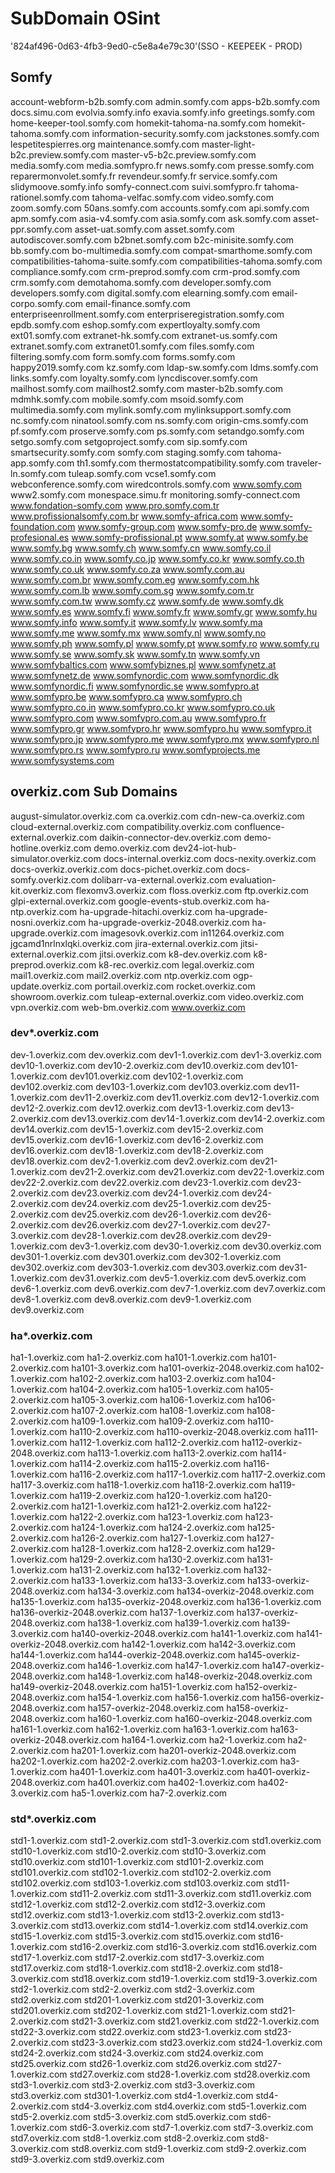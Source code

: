 # SubDomain OSint

'824af496-0d63-4fb3-9ed0-c5e8a4e79c30'(SSO - KEEPEEK - PROD)

## Somfy

account-webform-b2b.somfy.com
admin.somfy.com
apps-b2b.somfy.com
docs.simu.com
evolvia.somfy.info
exavia.somfy.info
greetings.somfy.com
home-keeper-tool.somfy.com
homekit-tahoma-na.somfy.com
homekit-tahoma.somfy.com
information-security.somfy.com
jackstones.somfy.com
lespetitespierres.org
maintenance.somfy.com
master-light-b2c.preview.somfy.com
master-v5-b2c.preview.somfy.com
media.somfy.com
media.somfypro.fr
news.somfy.com
presse.somfy.com
reparermonvolet.somfy.fr
revendeur.somfy.fr
service.somfy.com
slidymoove.somfy.info
somfy-connect.com
suivi.somfypro.fr
tahoma-rationel.somfy.com
tahoma-velfac.somfy.com
video.somfy.com
zoom.somfy.com
50ans.somfy.com
accounts.somfy.com
api.somfy.com
apm.somfy.com
asia-v4.somfy.com
asia.somfy.com
ask.somfy.com
asset-ppr.somfy.com
asset-uat.somfy.com
asset.somfy.com
autodiscover.somfy.com
b2bnet.somfy.com
b2c-minisite.somfy.com
bb.somfy.com
bo-multimedia.somfy.com
compat-smarthome.somfy.com
compatibilities-tahoma-suite.somfy.com
compatibilities-tahoma.somfy.com
compliance.somfy.com
crm-preprod.somfy.com
crm-prod.somfy.com
crm.somfy.com
demotahoma.somfy.com
developer.somfy.com
developers.somfy.com
digital.somfy.com
elearning.somfy.com
email-corpo.somfy.com
email-finance.somfy.com
enterpriseenrollment.somfy.com
enterpriseregistration.somfy.com
epdb.somfy.com
eshop.somfy.com
expertloyalty.somfy.com
ext01.somfy.com
extranet-hk.somfy.com
extranet-us.somfy.com
extranet.somfy.com
extranet01.somfy.com
files.somfy.com
filtering.somfy.com
form.somfy.com
forms.somfy.com
happy2019.somfy.com
kz.somfy.com
ldap-sw.somfy.com
ldms.somfy.com
links.somfy.com
loyalty.somfy.com
lyncdiscover.somfy.com
mailhost.somfy.com
mailhost2.somfy.com
master-b2b.somfy.com
mdmhk.somfy.com
mobile.somfy.com
msoid.somfy.com
multimedia.somfy.com
mylink.somfy.com
mylinksupport.somfy.com
nc.somfy.com
ninatool.somfy.com
ns.somfy.com
origin-cms.somfy.com
pf.somfy.com
proserve.somfy.com
ps.somfy.com
setandgo.somfy.com
setgo.somfy.com
setgoproject.somfy.com
sip.somfy.com
smartsecurity.somfy.com
somfy.com
staging.somfy.com
tahoma-app.somfy.com
th1.somfy.com
thermostatcompatibility.somfy.com
traveler-ln.somfy.com
tuleap.somfy.com
vcse1.somfy.com
webconference.somfy.com
wiredcontrols.somfy.com
www.somfy.com
www2.somfy.com
monespace.simu.fr
monitoring.somfy-connect.com
www.fondation-somfy.com
www.pro.somfy.com.tr
www.profissionalsomfy.com.br
www.somfy-africa.com
www.somfy-foundation.com
www.somfy-group.com
www.somfy-pro.de
www.somfy-profesional.es
www.somfy-profissional.pt
www.somfy.at
www.somfy.be
www.somfy.bg
www.somfy.ch
www.somfy.cn
www.somfy.co.il
www.somfy.co.in
www.somfy.co.jp
www.somfy.co.kr
www.somfy.co.th
www.somfy.co.uk
www.somfy.co.za
www.somfy.com.au
www.somfy.com.br
www.somfy.com.eg
www.somfy.com.hk
www.somfy.com.lb
www.somfy.com.sg
www.somfy.com.tr
www.somfy.com.tw
www.somfy.cz
www.somfy.de
www.somfy.dk
www.somfy.es
www.somfy.fi
www.somfy.fr
www.somfy.gr
www.somfy.hu
www.somfy.info
www.somfy.it
www.somfy.lv
www.somfy.ma
www.somfy.me
www.somfy.mx
www.somfy.nl
www.somfy.no
www.somfy.ph
www.somfy.pl
www.somfy.pt
www.somfy.ro
www.somfy.ru
www.somfy.se
www.somfy.sk
www.somfy.tn
www.somfy.vn
www.somfybaltics.com
www.somfybiznes.pl
www.somfynetz.at
www.somfynetz.de
www.somfynordic.com
www.somfynordic.dk
www.somfynordic.fi
www.somfynordic.se
www.somfypro.at
www.somfypro.be
www.somfypro.ca
www.somfypro.ch
www.somfypro.co.in
www.somfypro.co.kr
www.somfypro.co.uk
www.somfypro.com
www.somfypro.com.au
www.somfypro.fr
www.somfypro.gr
www.somfypro.hr
www.somfypro.hu
www.somfypro.it
www.somfypro.jp
www.somfypro.me
www.somfypro.mx
www.somfypro.nl
www.somfypro.rs
www.somfypro.ru
www.somfyprojects.me
www.somfysystems.com


## overkiz.com Sub Domains

august-simulator.overkiz.com
ca.overkiz.com
cdn-new-ca.overkiz.com
cloud-external.overkiz.com
compatibility.overkiz.com
confluence-external.overkiz.com
daikin-connector-dev.overkiz.com
demo-hotline.overkiz.com
demo.overkiz.com
dev24-iot-hub-simulator.overkiz.com
docs-internal.overkiz.com
docs-nexity.overkiz.com
docs-overkiz.overkiz.com
docs-pichet.overkiz.com
docs-somfy.overkiz.com
dolibarr-va-external.overkiz.com
evaluation-kit.overkiz.com
flexomv3.overkiz.com
floss.overkiz.com
ftp.overkiz.com
glpi-external.overkiz.com
google-events-stub.overkiz.com
ha-ntp.overkiz.com
ha-upgrade-hitachi.overkiz.com
ha-upgrade-nosni.overkiz.com
ha-upgrade-overkiz-2048.overkiz.com
ha-upgrade.overkiz.com
imagesovk.overkiz.com
in11264.overkiz.com
jgcamd1nrlnxlqki.overkiz.com
jira-external.overkiz.com
jitsi-external.overkiz.com
jitsi.overkiz.com
k8-dev.overkiz.com
k8-preprod.overkiz.com
k8-rec.overkiz.com
legal.overkiz.com
mail1.overkiz.com
mail2.overkiz.com
ntp.overkiz.com
ogp-update.overkiz.com
portail.overkiz.com
rocket.overkiz.com
showroom.overkiz.com
tuleap-external.overkiz.com
video.overkiz.com
vpn.overkiz.com
web-bm.overkiz.com
www.overkiz.com

### dev*.overkiz.com

dev-1.overkiz.com
dev.overkiz.com
dev1-1.overkiz.com
dev1-3.overkiz.com
dev10-1.overkiz.com
dev10-2.overkiz.com
dev10.overkiz.com
dev101-1.overkiz.com
dev101.overkiz.com
dev102-1.overkiz.com
dev102.overkiz.com
dev103-1.overkiz.com
dev103.overkiz.com
dev11-1.overkiz.com
dev11-2.overkiz.com
dev11.overkiz.com
dev12-1.overkiz.com
dev12-2.overkiz.com
dev12.overkiz.com
dev13-1.overkiz.com
dev13-2.overkiz.com
dev13.overkiz.com
dev14-1.overkiz.com
dev14-2.overkiz.com
dev14.overkiz.com
dev15-1.overkiz.com
dev15-2.overkiz.com
dev15.overkiz.com
dev16-1.overkiz.com
dev16-2.overkiz.com
dev16.overkiz.com
dev18-1.overkiz.com
dev18-2.overkiz.com
dev18.overkiz.com
dev2-1.overkiz.com
dev2.overkiz.com
dev21-1.overkiz.com
dev21-2.overkiz.com
dev21.overkiz.com
dev22-1.overkiz.com
dev22-2.overkiz.com
dev22.overkiz.com
dev23-1.overkiz.com
dev23-2.overkiz.com
dev23.overkiz.com
dev24-1.overkiz.com
dev24-2.overkiz.com
dev24.overkiz.com
dev25-1.overkiz.com
dev25-2.overkiz.com
dev25.overkiz.com
dev26-1.overkiz.com
dev26-2.overkiz.com
dev26.overkiz.com
dev27-1.overkiz.com
dev27-3.overkiz.com
dev28-1.overkiz.com
dev28.overkiz.com
dev29-1.overkiz.com
dev3-1.overkiz.com
dev30-1.overkiz.com
dev30.overkiz.com
dev301-1.overkiz.com
dev301.overkiz.com
dev302-1.overkiz.com
dev302.overkiz.com
dev303-1.overkiz.com
dev303.overkiz.com
dev31-1.overkiz.com
dev31.overkiz.com
dev5-1.overkiz.com
dev5.overkiz.com
dev6-1.overkiz.com
dev6.overkiz.com
dev7-1.overkiz.com
dev7.overkiz.com
dev8-1.overkiz.com
dev8.overkiz.com
dev9-1.overkiz.com
dev9.overkiz.com

### ha*.overkiz.com

ha1-1.overkiz.com
ha1-2.overkiz.com
ha101-1.overkiz.com
ha101-2.overkiz.com
ha101-3.overkiz.com
ha101-overkiz-2048.overkiz.com
ha102-1.overkiz.com
ha102-2.overkiz.com
ha103-2.overkiz.com
ha104-1.overkiz.com
ha104-2.overkiz.com
ha105-1.overkiz.com
ha105-2.overkiz.com
ha105-3.overkiz.com
ha106-1.overkiz.com
ha106-2.overkiz.com
ha107-2.overkiz.com
ha108-1.overkiz.com
ha108-2.overkiz.com
ha109-1.overkiz.com
ha109-2.overkiz.com
ha110-1.overkiz.com
ha110-2.overkiz.com
ha110-overkiz-2048.overkiz.com
ha111-1.overkiz.com
ha112-1.overkiz.com
ha112-2.overkiz.com
ha112-overkiz-2048.overkiz.com
ha113-1.overkiz.com
ha113-2.overkiz.com
ha114-1.overkiz.com
ha114-2.overkiz.com
ha115-2.overkiz.com
ha116-1.overkiz.com
ha116-2.overkiz.com
ha117-1.overkiz.com
ha117-2.overkiz.com
ha117-3.overkiz.com
ha118-1.overkiz.com
ha118-2.overkiz.com
ha119-1.overkiz.com
ha119-2.overkiz.com
ha120-1.overkiz.com
ha120-2.overkiz.com
ha121-1.overkiz.com
ha121-2.overkiz.com
ha122-1.overkiz.com
ha122-2.overkiz.com
ha123-1.overkiz.com
ha123-2.overkiz.com
ha124-1.overkiz.com
ha124-2.overkiz.com
ha125-2.overkiz.com
ha126-2.overkiz.com
ha127-1.overkiz.com
ha127-2.overkiz.com
ha128-1.overkiz.com
ha128-2.overkiz.com
ha129-1.overkiz.com
ha129-2.overkiz.com
ha130-2.overkiz.com
ha131-1.overkiz.com
ha131-2.overkiz.com
ha132-1.overkiz.com
ha132-2.overkiz.com
ha133-1.overkiz.com
ha133-3.overkiz.com
ha133-overkiz-2048.overkiz.com
ha134-3.overkiz.com
ha134-overkiz-2048.overkiz.com
ha135-1.overkiz.com
ha135-overkiz-2048.overkiz.com
ha136-1.overkiz.com
ha136-overkiz-2048.overkiz.com
ha137-1.overkiz.com
ha137-overkiz-2048.overkiz.com
ha138-1.overkiz.com
ha139-1.overkiz.com
ha139-3.overkiz.com
ha140-overkiz-2048.overkiz.com
ha141-1.overkiz.com
ha141-overkiz-2048.overkiz.com
ha142-1.overkiz.com
ha142-3.overkiz.com
ha144-1.overkiz.com
ha144-overkiz-2048.overkiz.com
ha145-overkiz-2048.overkiz.com
ha146-1.overkiz.com
ha147-1.overkiz.com
ha147-overkiz-2048.overkiz.com
ha148-1.overkiz.com
ha148-overkiz-2048.overkiz.com
ha149-overkiz-2048.overkiz.com
ha151-1.overkiz.com
ha152-overkiz-2048.overkiz.com
ha154-1.overkiz.com
ha156-1.overkiz.com
ha156-overkiz-2048.overkiz.com
ha157-overkiz-2048.overkiz.com
ha158-overkiz-2048.overkiz.com
ha160-1.overkiz.com
ha160-overkiz-2048.overkiz.com
ha161-1.overkiz.com
ha162-1.overkiz.com
ha163-1.overkiz.com
ha163-overkiz-2048.overkiz.com
ha164-1.overkiz.com
ha2-1.overkiz.com
ha2-2.overkiz.com
ha201-1.overkiz.com
ha201-overkiz-2048.overkiz.com
ha202-1.overkiz.com
ha202-2.overkiz.com
ha203-1.overkiz.com
ha3-1.overkiz.com
ha401-1.overkiz.com
ha401-3.overkiz.com
ha401-overkiz-2048.overkiz.com
ha401.overkiz.com
ha402-1.overkiz.com
ha402-3.overkiz.com
ha5-1.overkiz.com
ha7-2.overkiz.com

### std*.overkiz.com

std1-1.overkiz.com
std1-2.overkiz.com
std1-3.overkiz.com
std1.overkiz.com
std10-1.overkiz.com
std10-2.overkiz.com
std10-3.overkiz.com
std10.overkiz.com
std101-1.overkiz.com
std101-2.overkiz.com
std101.overkiz.com
std102-1.overkiz.com
std102-2.overkiz.com
std102.overkiz.com
std103-1.overkiz.com
std103.overkiz.com
std11-1.overkiz.com
std11-2.overkiz.com
std11-3.overkiz.com
std11.overkiz.com
std12-1.overkiz.com
std12-2.overkiz.com
std12-3.overkiz.com
std12.overkiz.com
std13-1.overkiz.com
std13-2.overkiz.com
std13-3.overkiz.com
std13.overkiz.com
std14-1.overkiz.com
std14.overkiz.com
std15-1.overkiz.com
std15-3.overkiz.com
std15.overkiz.com
std16-1.overkiz.com
std16-2.overkiz.com
std16-3.overkiz.com
std16.overkiz.com
std17-1.overkiz.com
std17-2.overkiz.com
std17-3.overkiz.com
std17.overkiz.com
std18-1.overkiz.com
std18-2.overkiz.com
std18-3.overkiz.com
std18.overkiz.com
std19-1.overkiz.com
std19-3.overkiz.com
std2-1.overkiz.com
std2-2.overkiz.com
std2-3.overkiz.com
std2.overkiz.com
std201-1.overkiz.com
std201-3.overkiz.com
std201.overkiz.com
std202-1.overkiz.com
std21-1.overkiz.com
std21-2.overkiz.com
std21-3.overkiz.com
std21.overkiz.com
std22-1.overkiz.com
std22-3.overkiz.com
std22.overkiz.com
std23-1.overkiz.com
std23-2.overkiz.com
std23-3.overkiz.com
std23.overkiz.com
std24-1.overkiz.com
std24-2.overkiz.com
std24-3.overkiz.com
std24.overkiz.com
std25.overkiz.com
std26-1.overkiz.com
std26.overkiz.com
std27-1.overkiz.com
std27.overkiz.com
std28-1.overkiz.com
std28.overkiz.com
std3-1.overkiz.com
std3-2.overkiz.com
std3-3.overkiz.com
std3.overkiz.com
std301-1.overkiz.com
std4-1.overkiz.com
std4-2.overkiz.com
std4-3.overkiz.com
std4.overkiz.com
std5-1.overkiz.com
std5-2.overkiz.com
std5-3.overkiz.com
std5.overkiz.com
std6-1.overkiz.com
std6-3.overkiz.com
std7-1.overkiz.com
std7-3.overkiz.com
std7.overkiz.com
std8-1.overkiz.com
std8-2.overkiz.com
std8-3.overkiz.com
std8.overkiz.com
std9-1.overkiz.com
std9-2.overkiz.com
std9-3.overkiz.com
std9.overkiz.com
